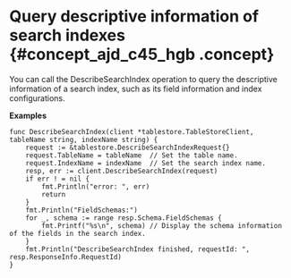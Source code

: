 # Query descriptive information of search indexes {#concept_ajd_c45_hgb .concept}

You can call the DescribeSearchIndex operation to query the descriptive information of a search index, such as its field information and index configurations.

**Examples**

```
func DescribeSearchIndex(client *tablestore.TableStoreClient, tableName string, indexName string) {
	request := &tablestore.DescribeSearchIndexRequest{}
	request.TableName = tableName  // Set the table name.
	request.IndexName = indexName  // Set the search index name.
	resp, err := client.DescribeSearchIndex(request)
	if err ! = nil {
		fmt.Println("error: ", err)
		return
	}
	fmt.Println("FieldSchemas:")
	for _, schema := range resp.Schema.FieldSchemas {
		fmt.Printf("%s\n", schema) // Display the schema information of the fields in the search index.
	}
	fmt.Println("DescribeSearchIndex finished, requestId: ", resp.ResponseInfo.RequestId)
}
```

